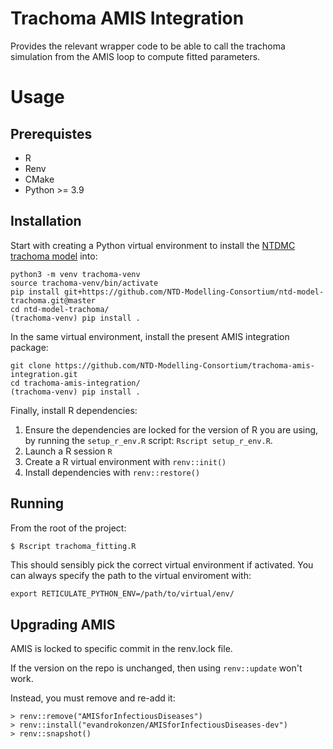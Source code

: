 Trachoma AMIS Integration
=========================

Provides the relevant wrapper code to be able to call the trachoma
simulation from the AMIS loop to compute fitted parameters.

# Usage

## Prerequistes

 * R
 * Renv
 * CMake
 * Python >= 3.9

## Installation

Start with creating a Python virtual environment to install the
[NTDMC trachoma model](https://github.com/NTD-Modelling-Consortium/ntd-model-trachoma) into:

```shell
python3 -m venv trachoma-venv
source trachoma-venv/bin/activate
pip install git+https://github.com/NTD-Modelling-Consortium/ntd-model-trachoma.git@master
cd ntd-model-trachoma/
(trachoma-venv) pip install .
```
In the same virtual environment, install the present AMIS integration
package:

```shell
git clone https://github.com/NTD-Modelling-Consortium/trachoma-amis-integration.git
cd trachoma-amis-integration/
(trachoma-venv) pip install .
```

Finally, install R dependencies:


1. Ensure the dependencies are locked for the version of R you are
  using, by running the `setup_r_env.R` script: `Rscript setup_r_env.R`.
2. Launch a R session `R`
3. Create a R virtual environment with `renv::init()`
4. Install dependencies with `renv::restore()`

## Running

From the root of the project:

```bash
$ Rscript trachoma_fitting.R
```

This should sensibly pick the correct virtual environment if activated.
You can always specify the path to the virtual enviroment with:

```
export RETICULATE_PYTHON_ENV=/path/to/virtual/env/
```

## Upgrading AMIS

AMIS is locked to specific commit in the renv.lock file.

If the version on the repo is unchanged, then using `renv::update` won't work.

Instead, you must remove and re-add it:

```
> renv::remove("AMISforInfectiousDiseases")
> renv::install("evandrokonzen/AMISforInfectiousDiseases-dev")
> renv::snapshot()
```